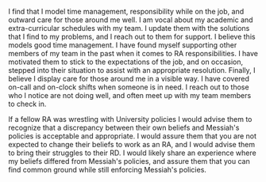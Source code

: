 I find that I model time management, responsibility while on the job, and outward care for those around me well. I am vocal about my academic and extra-curricular schedules with my team. I update them with the solutions that I find to my problems, and I reach out to them for support. I believe this models good time management. I have found myself supporting other members of my team in the past when it comes to RA responsibilities. I have motivated them to stick to the expectations of the job, and on occasion, stepped into their situation to assist with an appropriate resolution. Finally, I believe I display care for those around me in a visible way. I have covered on-call and on-clock shifts when someone is in need. I reach out to those who I notice are not doing well, and often meet up with my team members to check in. 

If a fellow RA was wrestling with University policies I would advise them to recognize that a discrepancy between their own beliefs and Messiah's policies is acceptable and appropriate. I would assure them that you are not expected to change their beliefs to work as an RA, and I would advise them to bring their struggles to their RD. I would likely share an experience where my beliefs differed from Messiah's policies, and assure them that you can find common ground while still enforcing Messiah's policies.